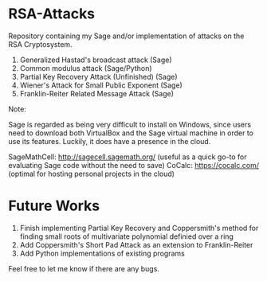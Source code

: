 # RSA-Attacks

Repository containing my Sage and/or implementation of attacks on the RSA Cryptosystem.  

1. Generalized Hastad's broadcast attack (Sage) 
2. Common modulus attack (Sage/Python)
3. Partial Key Recovery Attack (Unfinished) (Sage)
4. Wiener's Attack for Small Public Exponent (Sage)
5. Franklin-Reiter Related Message Attack (Sage)

Note:

Sage is regarded as being very difficult to install on Windows, since users need to download both VirtualBox and the Sage virtual machine in order to use its features.  Luckily, it does have a presence in the cloud.

SageMathCell: http://sagecell.sagemath.org/  (useful as a quick go-to for evaluating Sage code without the need to save)
CoCalc: https://cocalc.com/  (optimal for hosting personal projects in the cloud)


# Future Works

1. Finish implementing Partial Key Recovery and Coppersmith's method for finding small roots of multivariate polynomial definied over a ring
2. Add Coppersmith's Short Pad Attack as an extension to Franklin-Reiter 
3. Add Python implementations of existing programs

Feel free to let me know if there are any bugs.
